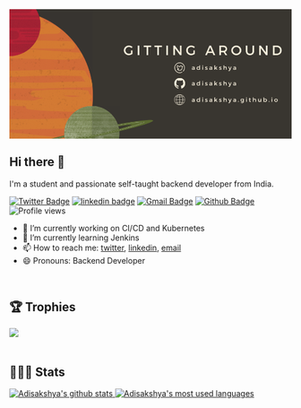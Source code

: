 <img align="center" src="assets/images/banner.png" />

## Hi there 👋
I'm a student and passionate self-taught backend developer from India.

[![Twitter Badge](https://img.shields.io/badge/-adisakshya-00acee?style=flat&logo=twitter&logoColor=white&link=https://twitter.com/adisakshya/)](https://www.twitter.com/adisakshya/)
[![linkedin badge](https://img.shields.io/badge/-adisakshya-blue?style=flat&logo=linkedin&logoColor=white)](https://www.linkedin.com/in/adisakshya-chauhan-a62920151/)
[![Gmail Badge](https://img.shields.io/badge/-adisakshya98@gmail.com-c14438?style=flat&logo=Gmail&logoColor=white&link=mailto:adisakshya98@gmail.com)](mailto:adisakshya98@gmail.com)
[![Github Badge](https://img.shields.io/badge/-adisakshya-grey?style=flat&logo=github&logoColor=white&link=https://github.com/adisakshya/)](https://www.github.com/adisakshya/) 
![Profile views](https://gpvc.arturio.dev/adisakshya)

- 🔭 I’m currently working on CI/CD and Kubernetes
- 🌱 I’m currently learning Jenkins
- 📫 How to reach me: [twitter](https://twitter.com/adisakshya), [linkedin](https://www.linkedin.com/in/adisakshya-chauhan-a62920151/), [email](mailto:adisakshya98@gmail.com)
- 😄 Pronouns: Backend Developer

<br/>

## 🏆 Trophies
<div>
  <img src="https://github-profile-trophy.vercel.app/?username=adisakshya&title=MultiLanguage,Commit,Followers,Repositories,PullRequest,Issues&column=7&margin-w=15&margin-h=15"/>
</div>

<br/>

## 👨🏻‍💻 Stats
<a href="https://github.com/anuraghazra/github-readme-stats">
  <img alt="Adisakshya's github stats" src="https://github-readme-stats.vercel.app/api?username=adisakshya&show_icons=true&include_all_commits=true&count_private=true&hide=contribs,stars" />
</a>
<a href="https://github.com/anuraghazra/github-readme-stats">
  <img alt="Adisakshya's most used languages" height="150" src="https://github-readme-stats.vercel.app/api/top-langs/?username=adisakshya&hide=css,html,jupyter%20notebook&langs_count=10&layout=compact" />
</a>
